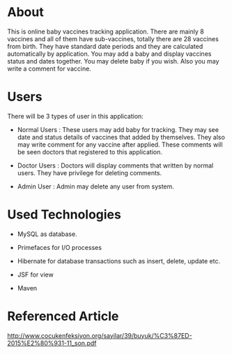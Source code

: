 # About

This is online baby vaccines tracking application. There are mainly 8 vaccines and all of them have sub-vaccines, totally there are 28 vaccines from birth.
They have standard date periods and they are calculated automatically by application. You may add a baby and display vaccines status and dates together. You 
may delete baby if you wish. Also you may write a comment for vaccine.

# Users

There will be 3 types of user in this application:

* Normal Users : These users may add baby for tracking. They may see date and status details of vaccines that added by themselves. They also may
            write comment for any vaccine after applied. These comments will be seen doctors that registered to this application.

* Doctor Users : Doctors will display comments that written by normal users. They have privilege for deleting comments.

* Admin User : Admin may delete any user from system.

# Used Technologies

* MySQL as database.
    
* Primefaces for I/O processes

* Hibernate for database transactions such as insert, delete, update etc.

* JSF for view

* Maven

# Referenced Article

http://www.cocukenfeksiyon.org/sayilar/39/buyuk/%C3%87ED-2015%E2%80%931-11_son.pdf


